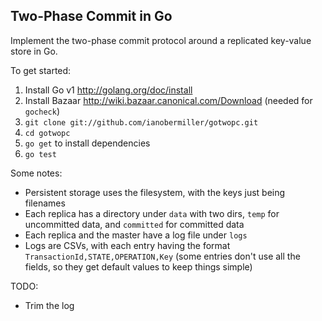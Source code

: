 ## Two-Phase Commit in Go

Implement the two-phase commit protocol around a replicated key-value store in Go.

To get started:

1. Install Go v1 http://golang.org/doc/install
2. Install Bazaar http://wiki.bazaar.canonical.com/Download (needed for `gocheck`)
3. `git clone git://github.com/ianobermiller/gotwopc.git`
4. `cd gotwopc`
5. `go get` to install dependencies
6. `go test`

Some notes:

* Persistent storage uses the filesystem, with the keys just being filenames
* Each replica has a directory under `data` with two dirs, `temp` for uncommitted data, and `committed` for committed data
* Each replica and the master have a log file under `logs`
* Logs are CSVs, with each entry having the format `TransactionId,STATE,OPERATION,Key` (some entries don't use all the fields, so they get default values to keep things simple)

TODO:

* Trim the log
